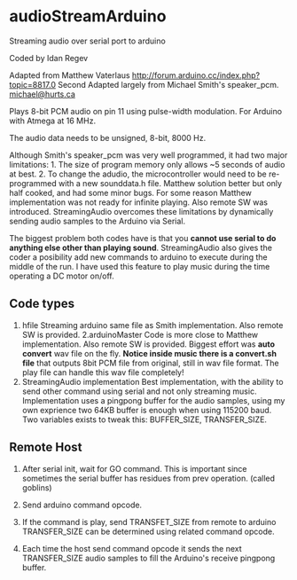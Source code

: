 # audioStreamArduino
Streaming audio over serial port to arduino

 Coded by Idan Regev

 Adapted from Matthew Vaterlaus http://forum.arduino.cc/index.php?topic=8817.0
 Second Adapted largely from Michael Smith's speaker_pcm.
 <michael@hurts.ca>


 Plays 8-bit PCM audio on pin 11 using pulse-width modulation.
 For Arduino with Atmega at 16 MHz.

 The audio data needs to be unsigned, 8-bit, 8000 Hz.

 Although Smith's speaker_pcm was very well programmed, it
 had two major limitations:  1. The size of program memory only
 allows ~5 seconds of audio at best.  2. To change the adudio,
 the microcontroller would need to be re-programmed with a new
 sounddata.h file.
 Matthew solution better but only half cooked, and had some minor bugs.
 For some reason Matthew implementation was not ready for infinite playing.
 Also remote SW was introduced.
 StreamingAudio overcomes these limitations by dynamically
 sending audio samples to the Arduino via Serial.

 The biggest problem both codes have is that you **cannot use serial to do
 anything else other than playing sound**.
 StreamingAudio also gives the coder a posibility add new commands to arduino to execute during the middle of the run.
 I have used this feature to play music during the time operating a DC motor on/off.

## Code types
1. hfile
 Streaming arduino same file as Smith implementation.
 Also remote SW is provided.
2.arduinoMaster
 Code is more close to Matthew implementation.
 Also remote SW is provided.
 Biggest effort was **auto convert** wav file on the fly.
 __Notice inside music there is a convert.sh file__ that outputs 8bit PCM file from original,
 still in wav file format.
 The play file can handle this wav file completely!
3. StreamingAudio implementation
Best implementation, with the ability to send other command using serial and not only streaming music.
Implementation uses a pingpong buffer for the audio samples, using my own
exprience two 64KB buffer is enough when using 115200 baud.
Two variables exists to tweak this:
BUFFER_SIZE, TRANSFER_SIZE.


 Remote Host
 -----------
 1.  After serial init, wait for GO command. This is important since
     sometimes the serial buffer has residues from prev operation. (called goblins)

 2.  Send arduino command opcode.

 3.  If the command is play, send TRANSFET_SIZE from remote to arduino
     TRANSFER_SIZE can be determined using related command opcode.

 4.  Each time the host send command opcode it sends the next
     TRANSFER_SIZE audio samples to fill the Arduino's receive pingpong buffer.

